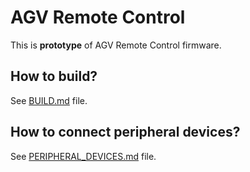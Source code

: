 # AGV Remote Control

This is **prototype** of AGV Remote Control firmware.
 
## How to build?

See [BUILD.md](BUILD.md) file.

## How to connect peripheral devices?

See [PERIPHERAL_DEVICES.md](PERIPHERAL_DEVICES.md) file.